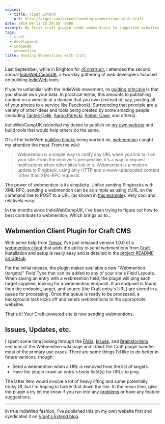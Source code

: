 ```yaml
---
copies:
  - title: Viget Extend
    url: http://viget.com/extend/sending-webmentions-with-craft
date: 2014-06-11 15:29:55 -0400
excerpt: My first Craft plugin sends webmentions to supported websites.
tags:
  - craft
  - development
  - indieweb
  - webmention
title: Sending Webmentions with Craft
---
```


Last September, while in Brighton for [dConstruct](http://2013.dconstruct.org/), I attended the second annual [IndieWebCampUK](http://indiewebcamp.com/2013/UK), a two-day gathering of web developers focused on building [IndieWeb](http://indiewebcamp.com/) tools.

If you're unfamiliar with the IndieWeb movement, its [guiding principle](http://indiewebcamp.com/Principles) is that you should own your data. In practical terms, this amounts to publishing content on a website at a domain that you own (instead of, say, posting all of your photos to a service like Facebook). Surrounding that principle are a variety of other ideas and tools being created by some amazing people (including [Tantek Çelik](http://tantek.com/), [Aaron Parecki](http://aaronparecki.com/), [Amber Case](http://caseorganic.com/), and others).

IndieWebCampUK rekindled my desire to publish on [my own website](http://sixtwothree.org/) and build tools that would help others do the same.

Of all the IndieWeb [building blocks](http://indiewebcamp.com/building-blocks) being worked on, [webmention](http://indiewebcamp.com/webmention) caught my attention the most. From the wiki:

> Webmention is a simple way to notify any URL when you link to it on your site. From the receiver's perspective, it's a way to request notifications when other sites link to it. Webmention is a modern update to Pingback, using only HTTP and x-www-urlencoded content rather than XML-RPC requests.

The power of webmention is its simplicity. Unlike sending Pingbacks with XML-RPC, sending a webmention can be as simple as using cURL on the command line to POST to a URL (as shown in [this example](http://indiewebcamp.com/webmention#How_to_Test_Webmentions)). Very cool and relatively easy.

In the months since IndieWebCampUK, I've been trying to figure out how to best contribute to webmention. Which brings us to…

## Webmention Client Plugin for Craft CMS

With some help from [Trevor](http://trevordavis.net/), I've just released version 1.0.0 of a [webmention client](https://github.com/jgarber623/craft-webmention-client) that adds the ability to send webmentions from [Craft](http://buildwithcraft.com/). Installation and setup is really easy and is detailed in the [project README on GitHub](https://github.com/jgarber623/craft-webmention-client/blob/master/README.md).

For the initial release, the plugin makes available a new "Webmention (targets)" Field Type that can be added to any of your site's Field Layouts. When saving an entry with a webmention field, the plugin will ping each target supplied, looking for a webmention endpoint. If an endpoint is found, then the endpoint, target, and source (the Craft entry's URL) are stored in a queue for processing. Once the queue is ready to be processed, a background task kicks off and sends webmentions to the appropriate websites.

That's it! Your Craft-powered site is now sending webmentions.

## Issues, Updates, etc.

I spent some time looking through the [FAQs](http://indiewebcamp.com/webmention#FAQ), [Issues](http://indiewebcamp.com/webmention#Issues), and [Brainstorming](http://indiewebcamp.com/webmention#Brainstorming) sections of the Webmention wiki page and I _think_ the Craft plugin handles most of the primary use cases. There are some things I'd like to do better in future versions, though:

- Send a webmention when a URL is removed from the list of targets.
- Have the plugin crawl an entry's body field(s) for URLs to ping.

The latter item would involve a lot of heavy lifting and some potentially tricky UI, but I'm hoping to tackle that down the line. In the mean time, give the plugin a try let me know if you run into any [problems](https://github.com/jgarber623/craft-webmention-client/issues) or have any feature suggestions.

---

In true IndieWeb fashion, I've published this on my own website first and syndicated it on [Viget's Extend blog](http://viget.com/extend/sending-webmentions-with-craft).